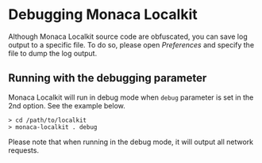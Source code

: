 # Debugging Monaca Localkit

Although Monaca Localkit source code are obfuscated, you can save log output to a specific file.
To do so, please open *Preferences* and specify the file to dump the log output.

## Running with the debugging parameter

Monaca Localkit will run in debug mode when `debug` parameter is set in the 2nd option. See the example below.

```
> cd /path/to/localkit
> monaca-localkit . debug
```

Please note that when running in the debug mode, it will output all network requests.
